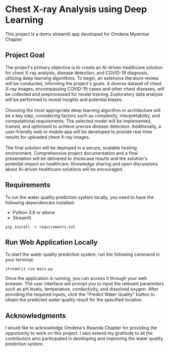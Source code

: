 # Chest X-ray Analysis using Deep Learning

This project is a demo streamlit app developed for Omdena Myanmar Chapter

## Project Goal

The project's primary objective is to create an AI-driven healthcare 
    solution for chest X-ray analysis, disease detection, and COVID-19 diagnosis, utilizing deep learning algorithms. 
    To begin, an extensive literature review will be conducted, informing the project's goals. A diverse dataset of 
    chest X-ray images, encompassing COVID-19 cases and other chest diseases, will be collected and preprocessed for 
    model training. Exploratory data analysis will be performed to reveal insights and potential 
    biases.<br><br>Choosing the most appropriate deep learning algorithm or architecture will be a key step, 
    considering factors such as complexity, interpretability, and computational requirements. The selected model will 
    be implemented, trained, and optimized to achieve precise disease detection. Additionally, a user-friendly web or 
    mobile app will be developed to provide real-time results for uploaded chest X-ray images.<br><br>The final 
    solution will be deployed in a secure, scalable hosting environment. Comprehensive project documentation and a 
    final presentation will be delivered to showcase results and the solution's potential impact on healthcare. 
    Knowledge sharing and open discussions about AI-driven healthcare solutions will be encouraged.

## Requirements

To run the water quality prediction system locally, you need to have the following dependencies installed:

- Python 3.8 or above
- Streamlit

```shell
pip install -r requirements.txt
```

## Run Web Application Locally

To start the water quality prediction system, run the following command in your terminal:

```shell
streamlit run main.py
```

Once the application is running, you can access it through your web browser. The user interface will prompt you to input the relevant parameters such as pH levels, temperature, conductivity, and dissolved oxygen. After providing the required inputs, click the "Predict Water Quality" button to obtain the predicted water quality result for the specified location.


## Acknowledgments

I would like to acknowledge Omdena's Rwanda Chapter for providing the opportunity to work on this project. I also extend my gratitude to all the contributors who participated in developing and improving the water quality prediction system.